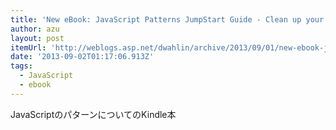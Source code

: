 ```yaml
---
title: 'New eBook: JavaScript Patterns JumpStart Guide - Clean up your JavaScript Code - Dan Wahlin'
author: azu
layout: post
itemUrl: 'http://weblogs.asp.net/dwahlin/archive/2013/09/01/new-ebook-javascript-patterns-jumpstart-guide-clean-up-your-javascript-code.aspx'
date: '2013-09-02T01:17:06.913Z'
tags:
  - JavaScript
  - ebook
---
```

JavaScriptのパターンについてのKindle本
